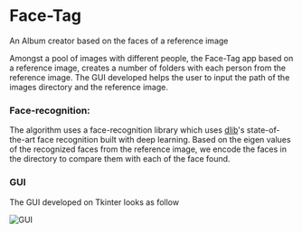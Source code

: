 # Face-Tag
An Album creator based on the faces of a reference image

Amongst a pool of images with different people, the Face-Tag app based on a reference image, creates a number of folders with each person from the reference image. The GUI developed helps the user to input the path of the images directory and the reference image.

### Face-recognition:
The algorithm uses a face-recognition library which uses [dlib](http://dlib.net/)'s state-of-the-art face recognition built with deep learning. Based on the eigen values of the recognized faces from the reference image, we encode the faces in the directory to compare them with each of the face found.

### GUI
The GUI developed on Tkinter looks as follow

![GUI](https://imgur.com/nTh6Qiq.png)
